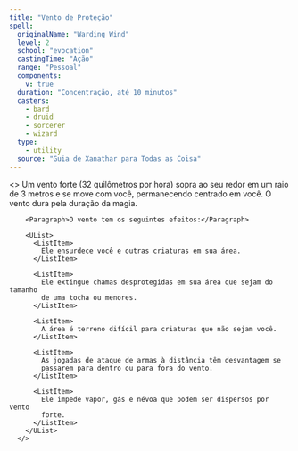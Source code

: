 ```yaml
---
title: "Vento de Proteção"
spell:
  originalName: "Warding Wind"
  level: 2
  school: "evocation"
  castingTime: "Ação"
  range: "Pessoal"
  components:
    v: true
  duration: "Concentração, até 10 minutos"
  casters:
    - bard
    - druid
    - sorcerer
    - wizard
  type:
    - utility
  source: "Guia de Xanathar para Todas as Coisa"
---
```


<>
<Paragraph>
Um vento forte (32 quilômetros por hora) sopra ao seu redor em um raio
de 3 metros e se move com você, permanecendo centrado em você. O vento
dura pela duração da magia.
</Paragraph>

        <Paragraph>O vento tem os seguintes efeitos:</Paragraph>

        <UList>
          <ListItem>
            Ele ensurdece você e outras criaturas em sua área.
          </ListItem>

          <ListItem>
            Ele extingue chamas desprotegidas em sua área que sejam do tamanho
            de uma tocha ou menores.
          </ListItem>

          <ListItem>
            A área é terreno difícil para criaturas que não sejam você.
          </ListItem>

          <ListItem>
            As jogadas de ataque de armas à distância têm desvantagem se
            passarem para dentro ou para fora do vento.
          </ListItem>

          <ListItem>
            Ele impede vapor, gás e névoa que podem ser dispersos por vento
            forte.
          </ListItem>
        </UList>
      </>
